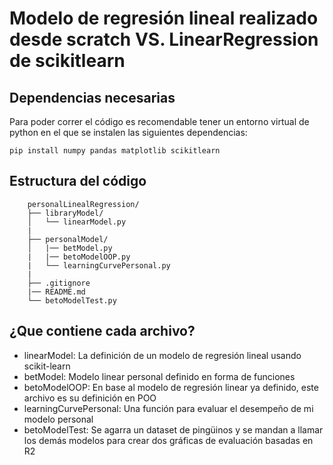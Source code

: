 

# Modelo de regresión lineal realizado desde scratch VS. LinearRegression de scikitlearn


## Dependencias necesarias

Para poder correr el código es recomendable tener un entorno virtual de python en el que se instalen las siguientes dependencias:


``` pip install numpy pandas matplotlib scikitlearn ```

## Estructura del código 


```plaintext
    personalLinealRegression/
    ├── libraryModel/
    │   └── linearModel.py
    |
    ├── personalModel/
    │   |── betModel.py
    |   |── betoModelOOP.py
    |   └── learningCurvePersonal.py
    |
    ├── .gitignore
    |── README.md
    └── betoModelTest.py

```

## ¿Que contiene cada archivo?

- linearModel: La definición de un modelo de regresión lineal usando scikit-learn
- betModel: Modelo linear personal definido en forma de funciones 
- betoModelOOP: En base al modelo de regresión linear ya definido, este archivo es su definición en POO
- learningCurvePersonal: Una función para evaluar el desempeño de mi modelo personal 
- betoModelTest: Se agarra un dataset de pingüinos y se mandan a llamar los demás modelos para crear dos gráficas de evaluación basadas en R2

